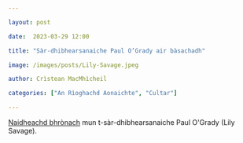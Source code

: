 ```yaml
---

layout: post

date:  2023-03-29 12:00

title: "Sàr-dhibhearsanaiche Paul O’Grady air bàsachadh"

image: /images/posts/Lily-Savage.jpeg

author: Crìstean MacMhìcheil

categories: ["An Rìoghachd Aonaichte", "Cultar"]

---
```


[Naidheachd bhrònach](https://www.gaytimes.co.uk/life/tributes-pour-in-for-funny-and-fearless-trailblazer-paul-ogrady/) mun t-sàr-dhibhearsanaiche Paul O'Grady (Lily Savage).
